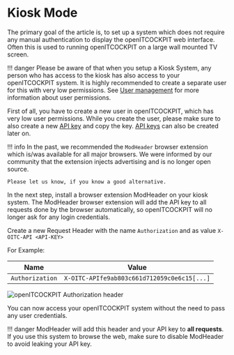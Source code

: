 # Kiosk Mode

The primary goal of the article is, to set up a system which does not require any manual authentication to display the openITCOCKPIT web interface. Often this is used to running openITCOCKPIT on a large wall mounted TV screen.

!!! danger
    Please be aware of that when you setup a Kiosk System, any person who has access to the kiosk
    has also access to your openITCOCKPIT system.
    It is highly recommended to create a separate user for this with very low permissions.
    See [User management](/en/configuration/usermanagement/#managing-user-roles) for more information about user permissions.

First of all, you have to create a new user in openITCOCKPIT, which has very low user permissions. While you create the user, please make sure to also create a new [API key](/en/development/api/#api-keys) and copy the key. [API keys](/en/development/api/#api-keys) can also be created later on.

!!! info
    In the past, we recommended the `ModHeader` browser extension which is/was available for all major browsers.
    We were informed by our community that the extension injects advertising and is no longer open source.

    Please let us know, if you know a good alternative.


In the next step, install a browser extension ModHeader on your kiosk system. The ModHeader browser extension will add the API key to all requests done by the browser automatically, so openITCOCKPIT will no longer ask for any login credentials.

Create a new Request Header with the name `Authorization` and as value `X-OITC-API <API-KEY>`

For Example:

| Name            | Value                                        |
|-----------------|----------------------------------------------|
| `Authorization` | `X-OITC-APIfe9ab803c661d712059c0e6c15[...]`  |

![openITCOCKPIT Authorization header](/images/modheader-kiosk.png)

You can now access your openITCOCKPIT system without the need to pass any user credentials.

!!! danger
    ModHeader will add this header and your API key to **all requests**. If you use this system to browse the web, make sure to disable ModHeader to avoid leaking your API key.


